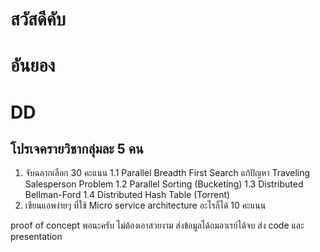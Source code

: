 # สวัสดีคับ
# อันยอง
# DD

## โปรเจครายวิชากลุ่มละ 5 คน
1. จับฉลากเลือก 30 คะแนน
1.1 Parallel Breadth First Search แก้ปัญหา Traveling Salesperson Problem
1.2 Parallel Sorting (Bucketing)
1.3 Distributed Bellman-Ford
1.4 Distributed Hash Table (Torrent)
2. เขียนแอพง่ายๆ ที่ใช้ Micro service architecture อะไรก็ได้ 10 คะแนน

proof of concept พอนะครับ ไม่ต้องเอาสวยงาม
ส่งข้อมูลได้ถมอาเรย์ได้จบ
ส่ง code และ presentation